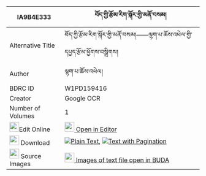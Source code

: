 |IA9B4E333|བོད་ཀྱི་རྩོམ་རིག་སྐོར་གྱི་མནོ་བསམ། 
| --- | --- 
|Alternative Title |བོད་ཀྱི་རྩོམ་རིག་སྐོར་གྱི་མནོ་བསམ།——ལྷག་པ་ཆོས་འཕེལ་གྱི་དཔྱད་རྩོམ་ཕྱོགས་བསྒྲིགས།
|Author| ལྷག་པ་ཆོས་འཕེལ།
|BDRC ID | W1PD159416
|Creator | Google OCR
|Number of Volumes| 1
|<img width="25" src="https://img.icons8.com/color/25/000000/edit-property.png">Edit Online| [<img width="25" src="https://avatars.githubusercontent.com/u/45091458?s=200&v=4"> Open in Editor](http://editor.openpecha.org/IA9B4E333)
|<img width="25" src="https://img.icons8.com/fluent/48/000000/download-2.png"/>  Download | [![](https://img.icons8.com/color/20/000000/txt.png)Plain Text](https://github.com/Openpecha/IA9B4E333/releases/download/v1/bo_kyi_tsomrik_kor_gyi_nosam_plain_IA9B4E333.zip), [![](https://img.icons8.com/color/20/000000/txt.png)Text with Pagination](https://github.com/Openpecha/IA9B4E333/releases/download/v1/bo_kyi_tsomrik_kor_gyi_nosam_pages_IA9B4E333.zip)
|<img width="25" src="https://img.icons8.com/plasticine/100/000000/pictures-folder.png"/>  Source Images | [<img width="25" src="https://library.bdrc.io/icons/BUDA-small.svg"> Images of text file open in BUDA](https://library.bdrc.io/show/bdr:W1PD159416)